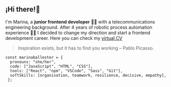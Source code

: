 ## ¡Hi there!👋

I'm Marina, a **junior frontend developer** 👩‍💻 with a telecommunications engineering background. After 4 years of robotic process automation experience 👾🤖 I decided to change my direction and start a frontend development career. 
Here you can check my [virtual CV](https://marinabir94.github.io/)

> Inspiration exists, but it has to find you working – Pablo Picasso.

```
const marinaballester = {
  pronouns: "she/her",
  code: ["JavaScript", "HTML", "CSS"],
  tools: ["React", "npm", "VSCode", "Sass", "Git"],
  softSkills: [organisation, teamwork, resilience, decisive, empathy],
 };
```

